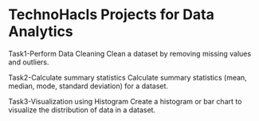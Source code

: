 # TechnoHacls Projects for Data Analytics
Task1-Perform Data Cleaning
Clean a dataset by removing missing values
and outliers.

Task2-Calculate summary statistics
Calculate summary statistics (mean, median,
mode, standard deviation) for a dataset.

Task3-Visualization using Histogram
Create a histogram or bar chart to visualize
the distribution of data in a dataset.
